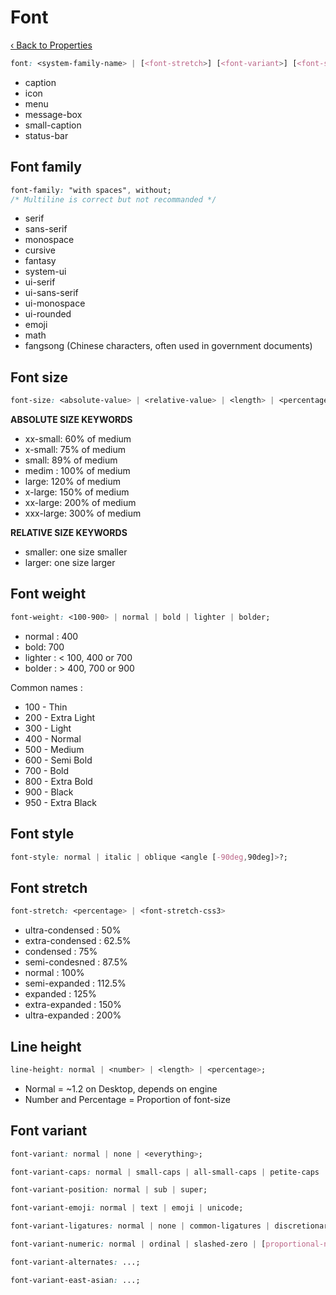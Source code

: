 # Font

[‹ Back to Properties](./properties.md)

```css
font: <system-family-name> | [<font-stretch>] [<font-variant>] [<font-style>] [<font-weight>] <font-size>/[<line-height>] <font-family>
```

- caption
- icon
- menu
- message-box
- small-caption
- status-bar

## Font family

```css
font-family: "with spaces", without;
/* Multiline is correct but not recommanded */
```

- serif
- sans-serif
- monospace
- cursive
- fantasy
- system-ui
- ui-serif
- ui-sans-serif
- ui-monospace
- ui-rounded
- emoji
- math
- fangsong (Chinese characters, often used in government documents)

## Font size

```css
font-size: <absolute-value> | <relative-value> | <length> | <percentage> | <math>;
```

**ABSOLUTE SIZE KEYWORDS**
- xx-small: 60% of medium
- x-small: 75% of medium
- small: 89% of medium
- medim : 100% of medium
- large: 120% of medium
- x-large: 150% of medium
- xx-large: 200% of medium
- xxx-large: 300% of medium

**RELATIVE SIZE KEYWORDS**
- smaller: one size smaller
- larger: one size larger

## Font weight

```css
font-weight: <100-900> | normal | bold | lighter | bolder;
```

- normal : 400
- bold: 700
- lighter : < 100, 400 or 700
- bolder : > 400, 700 or 900

Common names :
- 100 - Thin
- 200 - Extra Light
- 300 - Light
- 400 - Normal
- 500 - Medium
- 600 - Semi Bold
- 700 - Bold
- 800 - Extra Bold
- 900 - Black
- 950 - Extra Black

## Font style

```css
font-style: normal | italic | oblique <angle [-90deg,90deg]>?;
```

## Font stretch

```css
font-stretch: <percentage> | <font-stretch-css3>
```

- ultra-condensed : 50%
- extra-condensed : 62.5%
- condensed : 75%
- semi-condesned : 87.5%
- normal : 100%
- semi-expanded : 112.5%
- expanded : 125%
- extra-expanded : 150%
- ultra-expanded : 200%

## Line height

```css
line-height: normal | <number> | <length> | <percentage>;
```

- Normal = ~1.2 on Desktop, depends on engine
- Number and Percentage = Proportion of font-size

## Font variant

```css
font-variant: normal | none | <everything>;

font-variant-caps: normal | small-caps | all-small-caps | petite-caps | all-petite-caps | unicase | titling-caps;

font-variant-position: normal | sub | super;

font-variant-emoji: normal | text | emoji | unicode;

font-variant-ligatures: normal | none | common-ligatures | discretionary-ligaturs | historical-ligatures | contextual;

font-variant-numeric: normal | ordinal | slashed-zero | [proportional-nums | tabular-nums] | [lining-nums | oldstyle-nums] | [diagonal-frations | stacked-fractions];

font-variant-alternates: ...;

font-variant-east-asian: ...;
```